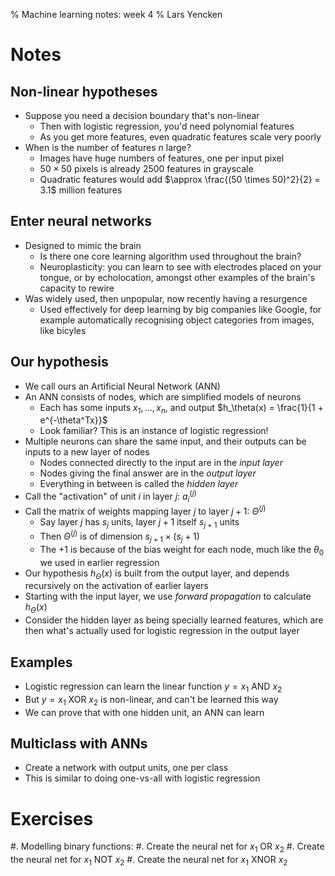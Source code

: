 % Machine learning notes: week 4
% Lars Yencken

# Notes

## Non-linear hypotheses

- Suppose you need a decision boundary that's non-linear
    - Then with logistic regression, you'd need polynomial features
    - As you get more features, even quadratic features scale very poorly
- When is the number of features _n_ large?
    - Images have huge numbers of features, one per input pixel
    - $50 \times 50$ pixels is already $2500$ features in grayscale
    - Quadratic features would add $\approx \frac{(50 \times 50)^2}{2} = 3.1$ million features

## Enter neural networks

- Designed to mimic the brain
    - Is there one core learning algorithm used throughout the brain?
    - Neuroplasticity: you can learn to see with electrodes placed on your tongue, or by echolocation, amongst other examples of the brain's capacity to rewire
- Was widely used, then unpopular, now recently having a resurgence
    - Used effectively for deep learning by big companies like Google, for example automatically recognising object categories from images, like bicyles

## Our hypothesis

- We call ours an Artificial Neural Network (ANN)
- An ANN consists of nodes, which are simplified models of neurons
    - Each has some inputs $x_1, \dots, x_n$, and output $h_\theta(x) = \frac{1}{1 + e^{-\theta^Tx}}$
    - Look familiar? This is an instance of logistic regression!
- Multiple neurons can share the same input, and their outputs can be inputs to a new layer of nodes
    - Nodes connected directly to the input are in the _input layer_
    - Nodes giving the final answer are in the _output layer_
    - Everything in between is called the _hidden layer_
- Call the "activation" of unit $i$ in layer $j$: $a_i^{(j)}$
- Call the matrix of weights mapping layer $j$ to layer $j + 1$: $\Theta^{(j)}$
    - Say layer $j$ has $s_j$ units, layer $j+1$ itself $s_{j + 1}$ units
    - Then $\Theta^{(j)}$ is of dimension $s_{j + 1} \times (s_j + 1)$
    - The $+ 1$ is because of the bias weight for each node, much like the $\theta_0$ we used in earlier regression
- Our hypothesis $h_\Theta(x)$ is built from the output layer, and depends recursively on the activation of earlier layers
- Starting with the input layer, we use _forward propagation_ to calculate $h_\Theta(x)$
- Consider the hidden layer as being specially learned features, which are then what's actually used for logistic regression in the output layer

## Examples

- Logistic regression can learn the linear function $y = x_1 \text{ AND } x_2$
- But $y = x_1 \text{ XOR } x_2$ is non-linear, and can't be learned this way
- We can prove that with one hidden unit, an ANN can learn

## Multiclass with ANNs

- Create a network with output units, one per class
- This is similar to doing one-vs-all with logistic regression

# Exercises

#. Modelling binary functions:
    #. Create the neural net for $x_1 \text{ OR } x_2$
    #. Create the neural net for $x_1 \text{ NOT } x_2$
    #. Create the neural net for $x_1 \text{ XNOR } x_2$
